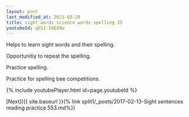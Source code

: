 ```yaml
---
layout: post
last_modified_at: 2021-03-29
title: sight words science words spelling 25
youtubeId: qESI-19EX9w
---
```

 
 
Helps to learn sight words and their spelling.

Opportunitiy to repeat the spelling. 

Practice spelling. 
 
Practice for spelling bee competitions. 
 
{% include youtubePlayer.html id=page.youtubeId %}
 
 

[Next]({{ site.baseurl }}{% link  split1/_posts/2017-02-13-Sight sentences reading practice 553.md%})
 
